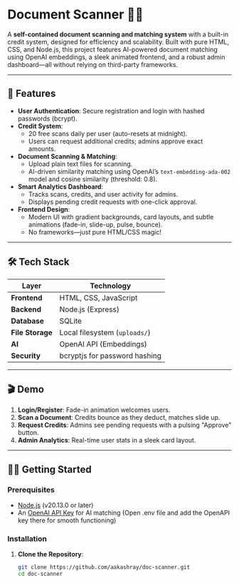 # Document Scanner 📜✨


A **self-contained document scanning and matching system** with a built-in credit system, designed for efficiency and scalability. Built with pure HTML, CSS, and Node.js, this project features AI-powered document matching using OpenAI embeddings, a sleek animated frontend, and a robust admin dashboard—all without relying on third-party frameworks.

---

## 🚀 Features

- **User Authentication**: Secure registration and login with hashed passwords (bcrypt).
- **Credit System**:
  - 20 free scans daily per user (auto-resets at midnight).
  - Users can request additional credits; admins approve exact amounts.
- **Document Scanning & Matching**:
  - Upload plain text files for scanning.
  - AI-driven similarity matching using OpenAI’s `text-embedding-ada-002` model and cosine similarity (threshold: 0.8).
- **Smart Analytics Dashboard**:
  - Tracks scans, credits, and user activity for admins.
  - Displays pending credit requests with one-click approval.
- **Frontend Design**:
  - Modern UI with gradient backgrounds, card layouts, and subtle animations (fade-in, slide-up, pulse, bounce).
  - No frameworks—just pure HTML/CSS magic!

---

## 🛠 Tech Stack

| Layer         | Technology                     |
|---------------|--------------------------------|
| **Frontend**  | HTML, CSS, JavaScript         |
| **Backend**   | Node.js (Express)             |
| **Database**  | SQLite                        |
| **File Storage** | Local filesystem (`uploads/`) |
| **AI**        | OpenAI API (Embeddings)       |
| **Security**  | bcryptjs for password hashing |

---

## 🎬 Demo

1. **Login/Register**: Fade-in animation welcomes users.
2. **Scan a Document**: Credits bounce as they deduct, matches slide up.
3. **Request Credits**: Admins see pending requests with a pulsing "Approve" button.
4. **Admin Analytics**: Real-time user stats in a sleek card layout.

---

## 🏃‍♂️ Getting Started

### Prerequisites
- [Node.js](https://nodejs.org) (v20.13.0 or later)
- An [OpenAI API Key](https://platform.openai.com/signup) for AI matching (Open .env file and add the OpenAPI key there for smooth functioning)

### Installation
1. **Clone the Repository**:
   ```bash
   git clone https://github.com/aakashray/doc-scanner.git
   cd doc-scanner